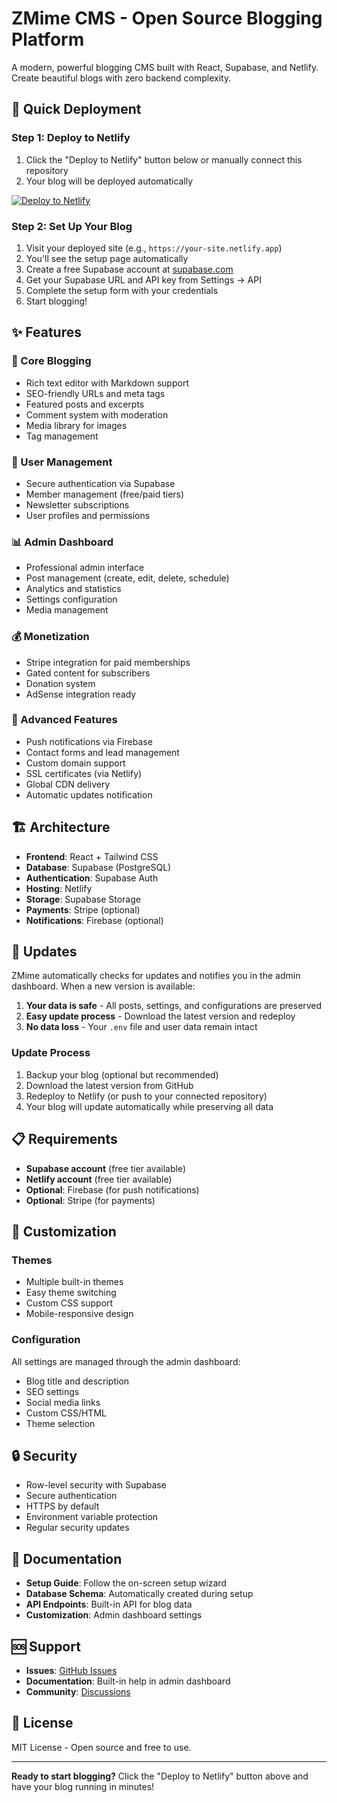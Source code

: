 # ZMime CMS - Open Source Blogging Platform

A modern, powerful blogging CMS built with React, Supabase, and Netlify. Create beautiful blogs with zero backend complexity.

## 🚀 Quick Deployment

### Step 1: Deploy to Netlify
1. Click the "Deploy to Netlify" button below or manually connect this repository
2. Your blog will be deployed automatically

[![Deploy to Netlify](https://www.netlify.com/img/deploy/button.svg)](https://app.netlify.com/start/deploy?repository=https://github.com/abhishektaneja09/zmime-cms)

### Step 2: Set Up Your Blog
1. Visit your deployed site (e.g., `https://your-site.netlify.app`)
2. You'll see the setup page automatically
3. Create a free Supabase account at [supabase.com](https://supabase.com)
4. Get your Supabase URL and API key from Settings → API
5. Complete the setup form with your credentials
6. Start blogging!

## ✨ Features

### 📝 Core Blogging
- Rich text editor with Markdown support
- SEO-friendly URLs and meta tags
- Featured posts and excerpts
- Comment system with moderation
- Media library for images
- Tag management

### 👥 User Management
- Secure authentication via Supabase
- Member management (free/paid tiers)
- Newsletter subscriptions
- User profiles and permissions

### 📊 Admin Dashboard
- Professional admin interface
- Post management (create, edit, delete, schedule)
- Analytics and statistics
- Settings configuration
- Media management

### 💰 Monetization
- Stripe integration for paid memberships
- Gated content for subscribers
- Donation system
- AdSense integration ready

### 🔧 Advanced Features
- Push notifications via Firebase
- Contact forms and lead management
- Custom domain support
- SSL certificates (via Netlify)
- Global CDN delivery
- Automatic updates notification

## 🏗️ Architecture

- **Frontend**: React + Tailwind CSS
- **Database**: Supabase (PostgreSQL)
- **Authentication**: Supabase Auth
- **Hosting**: Netlify
- **Storage**: Supabase Storage
- **Payments**: Stripe (optional)
- **Notifications**: Firebase (optional)

## 🔄 Updates

ZMime automatically checks for updates and notifies you in the admin dashboard. When a new version is available:

1. **Your data is safe** - All posts, settings, and configurations are preserved
2. **Easy update process** - Download the latest version and redeploy
3. **No data loss** - Your `.env` file and user data remain intact

### Update Process
1. Backup your blog (optional but recommended)
2. Download the latest version from GitHub
3. Redeploy to Netlify (or push to your connected repository)
4. Your blog will update automatically while preserving all data

## 📋 Requirements

- **Supabase account** (free tier available)
- **Netlify account** (free tier available)
- **Optional**: Firebase (for push notifications)
- **Optional**: Stripe (for payments)

## 🎨 Customization

### Themes
- Multiple built-in themes
- Easy theme switching
- Custom CSS support
- Mobile-responsive design

### Configuration
All settings are managed through the admin dashboard:
- Blog title and description
- SEO settings
- Social media links
- Custom CSS/HTML
- Theme selection

## 🔒 Security

- Row-level security with Supabase
- Secure authentication
- HTTPS by default
- Environment variable protection
- Regular security updates

## 📖 Documentation

- **Setup Guide**: Follow the on-screen setup wizard
- **Database Schema**: Automatically created during setup
- **API Endpoints**: Built-in API for blog data
- **Customization**: Admin dashboard settings

## 🆘 Support

- **Issues**: [GitHub Issues](https://github.com/abhishektaneja09/zmime-cms/issues)
- **Documentation**: Built-in help in admin dashboard
- **Community**: [Discussions](https://github.com/abhishektaneja09/zmime-cms/discussions)

## 📄 License

MIT License - Open source and free to use.

---

**Ready to start blogging?** Click the "Deploy to Netlify" button above and have your blog running in minutes!
